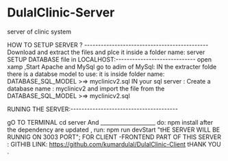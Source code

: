 # DulalClinic-Server
server of clinic system

HOW TO SETUP SERVER ? ---------------------------------------------
Download and extract the files and plce it inside a folder name: server
SETUP DATABASE file in LOCALHOST:-----------------------------
open xamp ,Start Apache and MySql
go to adim of MySql:
IN the extracter folde there is a databse model to use:
it is inside folder name: DATABASE_SQL_MODEL >=> myclinicv2.sql
IN your sql server : Create a database name : myclinicv2
and import the file from the DATABASE_SQL_MODEL >=> myclinicv2.sql



RUNING  THE SERVER:---------------------------------------

gO TO TERMINAL
cd server 
And ____________________
do: npm install
 after the dependency are updated ,
 run: npm run devStart
 "tHE SERVER WILL BE RUNNIG ON 3003 PORT";
 FOR CLIENT -FRONTEND PART OF THIS SERVER : 
 GITHIB LINK: https://github.com/kumardulal/DulalClinic-Client
 tHANK YOU .
 
 
